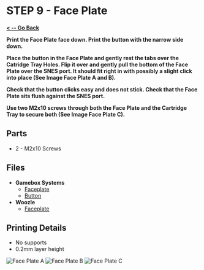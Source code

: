 # STEP 9 - Face Plate

**[< -- Go Back](../README.md)**

**Print the Face Plate face down. Print the button with the narrow side down.**

**Place the button in the Face Plate and gently rest the tabs over the Catridge Tray Holes. Flip it over and gently pull the bottom of the Face Plate over the SNES port. It should fit right in with possibly a slight click into place (See Image Face Plate A and B).**

**Check that the button clicks easy and does not stick. Check that the Face Plate sits flush against the SNES port.**

**Use two M2x10 screws through both the Face Plate and the Cartridge Tray to secure both (See Image Face Plate C).**

## Parts

* 2 - M2x10 Screws

## Files

* **Gamebox Systems**
	* [Faceplate](../Models%20-%20Common/Face%20Plate_Gamebox/Face%20Plate.3mf)
	* [Button](../Models%20-%20Common/Face%20Plate_Gamebox/Face%20Plate%20Button%20Cap.3mf)
* **Woozle**
	* [Faceplate](../Models%20-%20Common/Face%20Plate_Woozle/Face%20Plate.3mf)

## Printing Details

* No supports
* 0.2mm layer height

![Face Plate A](../Images/Common/Faceplate/FacePlateA.png "Face Plate A")
![Face Plate B](../Images/Common/Faceplate/FacePlateB.png "Face Plate B")
![Face Plate C](../Images/Common/Faceplate/FacePlateC.png "Face Plate C")